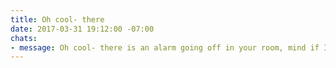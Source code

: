 ```yaml
---
title: Oh cool- there
date: 2017-03-31 19:12:00 -07:00
chats:
- message: Oh cool- there is an alarm going off in your room, mind if I turn it off?
---
```


